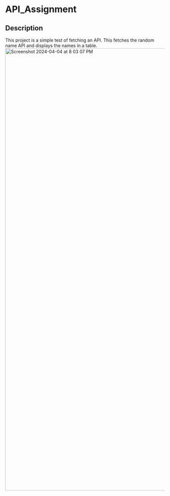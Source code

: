 # API_Assignment

## Description
This project is a simple test of fetching an API. This fetches the random name API and displays the names in a table. 
<img width="1397" alt="Screenshot 2024-04-04 at 8 03 07 PM" src="https://github.com/RobertPendergrast/API_Assignment/assets/121700465/5d436a1d-208e-4f37-941b-981780bdd10f">
